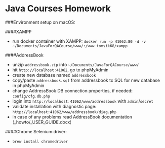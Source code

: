 # Java Courses Homework

###Environment setup on macOS:

####XAMPP

- run docker container with XAMPP:
`docker run -p 41062:80 -d -v ~/Documents/JavaForQACourse/www/:/www tomsik68/xampp`

####AddressBook

- unzip `addressbook.zip` into `~/Documents/JavaForQACourse/www/`
- hit `http://localhost:41062`, go to phpMyAdmin
- create new database named `addressbook`
- copy/paste `addressbook.sql` from addressbook to SQL for new database in phpMyAdmin
- change AddressBook DB connection properties, if needed: `config/cfg.db.php`
- login into `http://localhost:41062/www/addressbook` with `admin`/`secret`
- validate installation with diagnostic page: `http://localhost:41062/www/addressbook/diag.php`
- in case of any problems read AddressBook documentation (_howto/_USER_GUIDE.docx)

####Chrome Selenium driver:
- `brew install chromedriver`